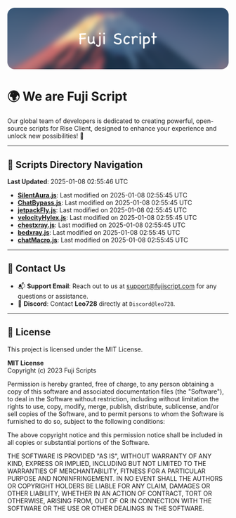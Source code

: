 ![Banner](.github/b.webp)

# 🌍 **We are Fuji Script**

Our global team of developers is dedicated to creating powerful, open-source scripts for Rise Client, designed to enhance your experience and unlock new possibilities! 🌟

---
<!-- SCRIPTS_NAVIGATION_START -->
## 📂 **Scripts Directory Navigation**

**Last Updated**: 2025-01-08 02:55:46 UTC

- **[SilentAura.js](scripts/SilentAura.js)**: Last modified on 2025-01-08 02:55:45 UTC
- **[ChatBypass.js](scripts/ChatBypass.js)**: Last modified on 2025-01-08 02:55:45 UTC
- **[jetpackFly.js](scripts/jetpackFly.js)**: Last modified on 2025-01-08 02:55:45 UTC
- **[velocityHylex.js](scripts/velocityHylex.js)**: Last modified on 2025-01-08 02:55:45 UTC
- **[chestxray.js](scripts/chestxray.js)**: Last modified on 2025-01-08 02:55:45 UTC
- **[bedxray.js](scripts/bedxray.js)**: Last modified on 2025-01-08 02:55:45 UTC
- **[chatMacro.js](scripts/chatMacro.js)**: Last modified on 2025-01-08 02:55:45 UTC

<!-- SCRIPTS_NAVIGATION_END -->

---

## 💬 **Contact Us**  
- 📬 **Support Email**: Reach out to us at [support@fujiscript.com](mailto:support@fujiscript.com) for any questions or assistance.  
- 💬 **Discord**: Contact **Leo728** directly at `Discord@leo728`.

---

## 📜 **License**

This project is licensed under the MIT License.  

**MIT License**  
Copyright (c) 2023 Fuji Scripts  

Permission is hereby granted, free of charge, to any person obtaining a copy of this software and associated documentation files (the "Software"), to deal in the Software without restriction, including without limitation the rights to use, copy, modify, merge, publish, distribute, sublicense, and/or sell copies of the Software, and to permit persons to whom the Software is furnished to do so, subject to the following conditions:  

The above copyright notice and this permission notice shall be included in all copies or substantial portions of the Software.  

THE SOFTWARE IS PROVIDED "AS IS", WITHOUT WARRANTY OF ANY KIND, EXPRESS OR IMPLIED, INCLUDING BUT NOT LIMITED TO THE WARRANTIES OF MERCHANTABILITY, FITNESS FOR A PARTICULAR PURPOSE AND NONINFRINGEMENT. IN NO EVENT SHALL THE AUTHORS OR COPYRIGHT HOLDERS BE LIABLE FOR ANY CLAIM, DAMAGES OR OTHER LIABILITY, WHETHER IN AN ACTION OF CONTRACT, TORT OR OTHERWISE, ARISING FROM, OUT OF OR IN CONNECTION WITH THE SOFTWARE OR THE USE OR OTHER DEALINGS IN THE SOFTWARE.  

